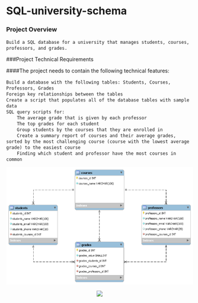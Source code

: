 # SQL-university-schema

### Project Overview

    Build a SQL database for a university that manages students, courses, professors, and grades.

###Project Technical Requirements

####The project needs to contain the following technical features:

    Build a database with the following tables: Students, Courses, Professors, Grades
    Foreign key relationships between the tables
    Create a script that populates all of the database tables with sample data
    SQL query scripts for:
        The average grade that is given by each professor
        The top grades for each student
        Group students by the courses that they are enrolled in
        Create a summary report of courses and their average grades, sorted by the most challenging course (course with the lowest average grade) to the easiest course
        Finding which student and professor have the most courses in common
        
![EER Diagram](https://github.com/alejandroMAD/SQL-university-schema/blob/main/model.png "EER Diagram")


<p align="center">
  <img src="https://img.shields.io/badge/MySQL%20Workbench-8.0.22-%235d87a1">
</p>
